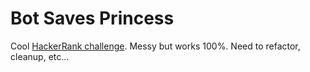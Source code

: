 # Bot Saves Princess

Cool [HackerRank challenge](https://www.hackerrank.com/challenges/saveprincess). Messy but works 100%. Need to refactor, cleanup, etc...